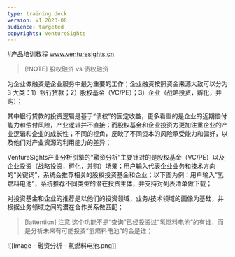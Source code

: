 ```yaml
---
type: training deck
version: V1 2023-08
audience: targeted
copyrights: VentureSights
---
```


#产品培训教程 www.venturesights.cn


> [!NOTE] 股权融资 vs 债权融资

为企业做融资是企业服务中最为重要的工作；企业融资按照资金来源大致可以分为 3 大类：1）银行贷款；2）股权基金（VC/PE）；3）企业（战略投资，孵化，并购）；

其中银行贷款的投资逻辑是基于“债权”的固定收益，更多看重的是企业的近期偿付能力和偿付风险，产业逻辑并不直接；而股权基金和企业投资方更加注重企业的产业逻辑和企业的成长性；不同的视角，反映了不同资本的风险承受能力和偏好，以及他们对产业资源的利用能力的差异；

VentureSights产业分析引擎的“融资分析”主要针对的是股权基金（VC/PE）以及企业投资（战略投资，孵化，并购）场景；用户输入代表企业业务和技术方向的“关键词”，系统会推荐相关的股权投资基金和企业；以下图为例：用户输入“氢燃料电池”，系统推荐不同类型的潜在投资主体，并支持对列表清单做下载；

对投资基金和企业的推荐是以他们的投资领域，业务/技术领域的画像为基础，并根据业务领域之间的潜在合作关系做匹配；

 
> [!attention] 注意
> 这个功能不是“查询”已经投资过“氢燃料电池”的有谁，而是分析未来有可能投资“氢燃料电池”的会是谁；

![[Image - 融资分析 - 氢燃料电池.png]]

